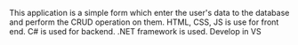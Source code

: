 This application is a simple form which enter the user's data to the database and perform the CRUD operation on them.
HTML, CSS, JS is use for front end. 
C# is used for backend.
.NET framework is used.
Develop in VS
